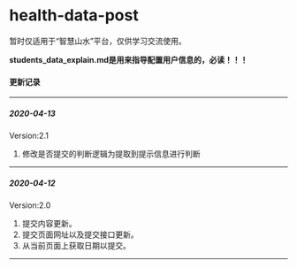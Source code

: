 # health-data-post
暂时仅适用于“智慧山水”平台，仅供学习交流使用。

**students_data_explain.md是用来指导配置用户信息的，必读！！！**

#### 更新记录

---
##### 2020-04-13 

Version:2.1

1. 修改是否提交的判断逻辑为提取到提示信息进行判断

---
##### 2020-04-12 
Version:2.0
1. 提交内容更新。
2. 提交页面网址以及提交接口更新。
3. 从当前页面上获取日期以提交。

---
